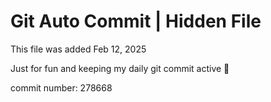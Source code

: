 # Git Auto Commit | Hidden File

This file was added Feb 12, 2025

Just for fun and keeping my daily git commit active 🤪

commit number: 278668
